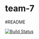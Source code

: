 # team-7
#README

[![Build Status](https://jenkins.epfl.ch/buildStatus/icon?job=2015-team-7)](https://jenkins.epfl.ch/view/SwEng%20Teams/job/2015-team-7/)
